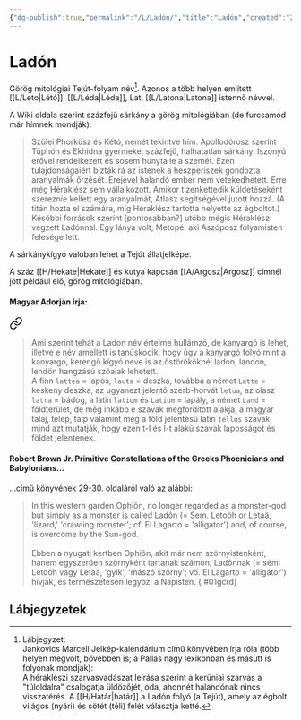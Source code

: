 ```yaml
---
{"dg-publish":true,"permalink":"/L/Ladón/","title":"Ladón","created":"2025-06-05T10:55","updated":"2025-06-05T10:56"}
---
```



# Ladón

Görög mitológiai Tejút-folyam név[^1]. Azonos a több helyen említett [[L/Leto\|Létó]], [[L/Léda\|Léda]], Lat, [[L/Latona\|Latona]] istennő névvel.  

A Wiki oldala szerint százfejű sárkány a görög mitológiában (de furcsamód már hímnek mondják):  
> Szülei Phorküsz és Kétó, nemét tekintve hím. Apollodórosz szerint Tüphón és Ekhidna gyermeke, százfejű, halhatatlan sárkány. Iszonyú erővel rendelkezett és sosem hunyta le a szemét. Ezen tulajdonságaiért bízták rá az istenek a heszperiszek gondozta aranyalmák őrzését. Erejével halandó ember nem vetekedhetett. Erre még Héraklész sem vállalkozott. Amikor tizenkettedik küldetéseként szereznie kellett egy aranyalmát, Atlasz segítségével jutott hozzá. (A titán hozta el számára, míg Héraklész tartotta helyette az égboltot.) Későbbi források szerint \[pontosabban?\] utóbb mégis Héraklész végzett Ladónnal. Egy lánya volt, Metopé, aki Aszóposz folyamisten felesége lett.  

A sárkánykígyó valóban lehet a Tejút állatjelképe.  

A száz [[H/Hekate\|Hekate]] és kutya kapcsán [[A/Argosz\|Argosz]] címnél jött például elő, görög mitológiában.  

#### Magyar Adorján írja:


<div class="transclusion internal-embed is-loaded"><a class="markdown-embed-link" href="/L/Land/#g8fyao" aria-label="Open link"><svg xmlns="http://www.w3.org/2000/svg" width="24" height="24" viewBox="0 0 24 24" fill="none" stroke="currentColor" stroke-width="2" stroke-linecap="round" stroke-linejoin="round" class="svg-icon lucide-link"><path d="M10 13a5 5 0 0 0 7.54.54l3-3a5 5 0 0 0-7.07-7.07l-1.72 1.71"></path><path d="M14 11a5 5 0 0 0-7.54-.54l-3 3a5 5 0 0 0 7.07 7.07l1.71-1.71"></path></svg></a><div class="markdown-embed">



> Ami szerint tehát a Ladon név értelme hullámzó, de kanyargó is lehet, illetve e név amellett is tanúskodik, hogy úgy a kanyargó folyó mint a kanyargó, kerengő kígyó neve is az őstörököknél ladon, landon, lendön hangzású szóalak lehetett.  
> A finn `lattea` = lapos, `lauta` = deszka, továbbá a német `Latte` = keskeny deszka, az ugyanezt jelentő szerb-horvát `letua`, az olasz `latra` = bádog, a latin `latium` és `Latium` = lapály, a német `Land` = földterület, de még inkább e szavak megfordított alakja, a magyar talaj, telep, talp valamint még a föld jelentésű latin `tellus` szavak, mind azt mutatják, hogy ezen t-l és l-t alakú szavak laposságot és földet jelentenek. 

</div></div>


#### Robert Brown Jr. Primitive Constellations of the Greeks Phoenicians and Babylonians...  

...című könyvének 29-30. oldaláról való az alábbi:  
> In this western garden Ophiôn, no longer regarded as a monster-god but simply as a monster is called Ladôn (= Sem. Letoöh or Letaä, 'lizard,' 'crawling monster'; cf. El Lagarto = 'alligator') and, of course, is overcome by the Sun-god.  
> —  
> Ebben a nyugati kertben Ophiôn, akit már nem szörnyistenként, hanem egyszerűen szörnyként tartanak számon, Ladônnak (= sémi Letoöh vagy Letaä, 'gyík', 'mászó szörny'; vö. El Lagarto = 'alligátor') hívják, és természetesen legyőzi a Napisten.
{ #01gcrd}


## Lábjegyzetek

[^1]: Lábjegyzet:  
Jankovics Marcell Jelkép-kalendárium című könyvében írja róla (több helyen megvolt, bővebben is; a Pallas nagy lexikonban és másutt is folyónak mondják):  
A héraklészi szarvasvadászat leírása szerint a kerüniai szarvas a "túloldalra" csalogatja üldözőjét, oda, ahonnét halandónak nincs visszatérés. A [[H/Határ\|határ]] a Ladón folyó (a Tejút), amely az égbolt világos (nyári) és sötét (téli) felét választja ketté.  